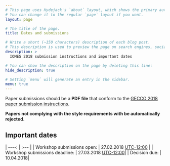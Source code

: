 ```yaml
---
# This page uses Hydejack's `about` layout, which shows the primary author's picture and about text at the top.
# You can change it to the regular `page` layout if you want.
layout: page

# The title of the page.
title: Dates and submissions

# Write a short (~150 characters) description of each blog post.
# This description is used to preview the page on search engines, social media, etc.
description: >
  IOMES 2018 submission instructions and important dates

# You can show the description on the page by deleting this line:
hide_description: true

# Setting `menu` will generate an entry in the sidebar.
menu: true
---
```


Paper submissions should be a **PDF file** that conform to the [GECCO 2018 paper submission instructions](http://gecco-2018.sigevo.org/index.html/Papers+Submission+Instructions).

**Papers not complying with the style requirements with be automatically rejected.**


## Important dates

| ----: | :--- |
| Workshop submissions open:      | 27.02.2018 [UTC-12:00](https://en.wikipedia.org/wiki/UTC%E2%88%9212:00) |
| Workshop submissions deadline:  | 27.03.2018 [UTC-12:00](https://en.wikipedia.org/wiki/UTC%E2%88%9212:00)|
| Decision due:                   | 10.04.2018|
